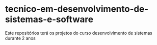 # tecnico-em-desenvolvimento-de-sistemas-e-software
Este repositórios terá os projetos do curso desenvolvimento de sistemas durante 2 anos

